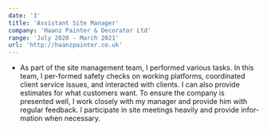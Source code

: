 ```yaml
---
date: '3'
title: 'Assistant Site Manager'
company: 'Haanz Painter & Decorator Ltd'
range: 'July 2020 - March 2021'
url: 'http://haanzpainter.co.uk'
---
```


- As part of the site management team, I performed various tasks. In this team, I per-formed safety checks on working platforms, coordinated client service issues, and interacted with clients. I can also provide estimates for what customers want. To ensure the company is presented well, I work closely with my manager and provide him with regular feedback. I participate in site meetings heavily and provide infor-mation when necessary.
